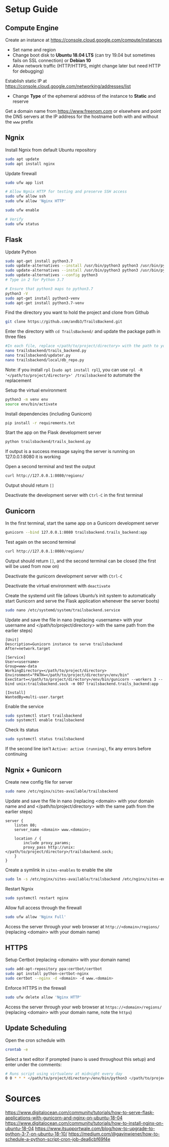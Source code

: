 # Setup Guide
## Compute Engine
Create an instance at https://console.cloud.google.com/compute/instances
- Set name and region
- Change boot disk to **Ubuntu 18.04 LTS** (can try 19.04 but sometimes fails on SSL connection) or **Debian 10** 
- Allow network traffic (HTTP/HTTPS, might change later but need HTTP for debugging)

Establish static IP at https://console.cloud.google.com/networking/addresses/list
- Change **Type** of the ephemeral address of the instance to **Static** and reserve

Get a domain name from https://www.freenom.com or elsewhere and point the DNS servers at the IP address for the hostname both with and without the ```www``` prefix

## Ngnix
Install Ngnix from default Ubuntu repository
```bash
sudo apt update
sudo apt install nginx
```
Update firewall
```bash
sudo ufw app list

# Allow Ngnix HTTP for testing and preserve SSH access
sudo ufw allow ssh
sudo ufw allow 'Nginx HTTP'

sudo ufw enable

# Verify
sudo ufw status
```
## Flask

Update Python 
```bash
sudo apt-get install python3.7
sudo update-alternatives --install /usr/bin/python3 python3 /usr/bin/python3.6 1
sudo update-alternatives --install /usr/bin/python3 python3 /usr/bin/python3.7 2
sudo update-alternatives --config python3
# Type in 2 for Python 3.7

# Ensure that python3 maps to python3.7
python3 -V
sudo apt-get install python3-venv
sudo apt-get install python3.7-venv
```

Find the directory you want to hold the project and clone from Github
```bash
git clone https://github.com/andb3/TrailsBackend.git
```

Enter the directory with ```cd TrailsBackend/``` and update the package path in three files
```bash
#In each file, replace </path/to/project/directory> with the path to your directory from root (i.e. /home/username/TrailsBackend)
nano trailsbackend/trails_backend.py
nano trailsbackend/updater.py
nano trailsbackend/local/db_repo.py
```
Note: if you install ```rpl``` (```sudo apt install rpl```), you can use ```rpl -R '</path/to/project/directory>' /trailsbackend``` to automate the replacement


Setup the virtual environment
```bash 
python3 -m venv env
source env/bin/activate
```

Install dependencies (including Gunicorn)
```bash
pip install -r requirements.txt
```

Start the app on the Flask development server
```bash 
python trailsbackend/trails_backend.py
```

If output is a success message saying the server is running on 127.0.0.1:8080 it is working

Open a second terminal and test the output
```bash
curl http://127.0.0.1:8080/regions/
```
Output should return ```[]```

Deactivate the development server with ```Ctrl-C``` in the first terminal


## Gunicorn
In the first terminal, start the same app on a Gunicorn development server
```bash
gunicorn --bind 127.0.0.1:8080 trailsbackend.trails_backend:app
```

Test again on the second terminal 
```bash
curl http://127.0.0.1:8080/regions/
```
Output should return ```[]```, and the second terminal can be closed (the first will be used from now on)

Deactivate the gunicorn development server with ```Ctrl-C```

Deactivate the virtual environment with ```deactivate```

Create the systemd unit file (allows Ubuntu’s init system to automatically start Gunicorn and serve the Flask application whenever the server boots)
```bash
sudo nano /etc/systemd/system/trailsbackend.service
```

Update and save the file in nano (replacing \<username> with your username and </path/to/project/directory> with the same path from the earlier steps)

```
[Unit]
Description=Gunicorn instance to serve trailsbackend
After=network.target

[Service]
User=<username>
Group=www-data
WorkingDirectory=</path/to/project/directory>
Environment="PATH=</path/to/project/directory>/env/bin"
ExecStart=</path/to/project/directory>/env/bin/gunicorn --workers 3 --bind unix:trailsbackend.sock -m 007 trailsbackend.trails_backend:app

[Install]
WantedBy=multi-user.target
```

Enable the service
```bash
sudo systemctl start trailsbackend
sudo systemctl enable trailsbackend
```

Check its status
```bash
sudo systemctl status trailsbackend
```

If the second line isn't ```Active: active (running)```, fix any errors before continuing

## Ngnix + Gunicorn
Create new config file for server
```bash
sudo nano /etc/nginx/sites-available/trailsbackend
```

Update and save the file in nano (replacing \<domain> with your domain name and and </path/to/project/directory> with the same path from the earlier steps)

```
server {
    listen 80;
    server_name <domain> www.<domain>;

    location / {
        include proxy_params;
        proxy_pass http://unix:</path/to/project/directory>/trailsbackend.sock;
    }
}
```
Create a symlink in ```sites-enables``` to enable the site

```bash
sudo ln -s /etc/nginx/sites-available/trailsbackend /etc/nginx/sites-enabled
```

Restart Ngnix
```bash
sudo systemctl restart nginx
```

Allow full access through the firewall
```bash
sudo ufw allow 'Nginx Full'
```

Access the server through your web browser at ```http://<domain>/regions/``` (replacing \<domain> with your domain name)

## HTTPS
Setup Certbot (replacing \<domain> with your domain name)
```bash
sudo add-apt-repository ppa:certbot/certbot
sudo apt install python-certbot-nginx
sudo certbot --nginx -d <domain> -d www.<domain>
```

Enforce HTTPS in the firewall
```bash
sudo ufw delete allow 'Nginx HTTP'
```

Access the server through your web browser at ```https://<domain>/regions/``` (replacing \<domain> with your domain name, note the ```https```)

## Update Scheduling
Open the cron schedule with
```bash
crontab -e
```

Select a text editor if prompted (nano is used throughout this setup) and enter under the comments:
```bash
# Runs script using virtualenv at midnight every day
0 0 * * * </path/to/project/directory>/env/bin/python3 </path/to/project/directory>/trailsbackend/updater.py 
```


# Sources
https://www.digitalocean.com/community/tutorials/how-to-serve-flask-applications-with-gunicorn-and-nginx-on-ubuntu-18-04 \
https://www.digitalocean.com/community/tutorials/how-to-install-nginx-on-ubuntu-18-04
https://www.itsupportwale.com/blog/how-to-upgrade-to-python-3-7-on-ubuntu-18-10/
https://medium.com/@gavinwiener/how-to-schedule-a-python-script-cron-job-dea6cbf69f4e